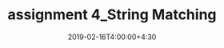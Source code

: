 ---
type: assignment
date: 2019-02-16T4:00:00+4:30
title: assignment 4_String Matching
pdf: /static_files/assignments/تمرین_سری_چهارم_درس_طراحی_الگوریتم.pdf
#attachment: /static_files/assignments/DS_A1.zip
#solutions: /static_files/assignments
due: 2019-02-21T23:59:00+3:30
---